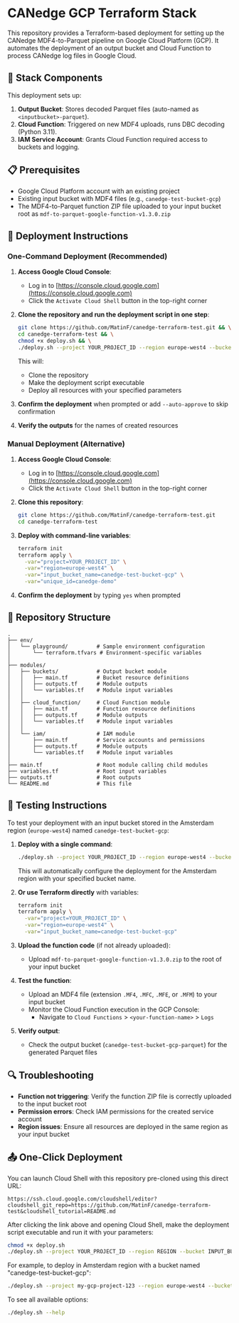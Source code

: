 # CANedge GCP Terraform Stack

This repository provides a Terraform-based deployment for setting up the CANedge MDF4-to-Parquet pipeline on Google Cloud Platform (GCP). It automates the deployment of an output bucket and Cloud Function to process CANedge log files in Google Cloud.

## 🧱 Stack Components

This deployment sets up:

1. **Output Bucket**: Stores decoded Parquet files (auto-named as `<inputbucket>-parquet`).
2. **Cloud Function**: Triggered on new MDF4 uploads, runs DBC decoding (Python 3.11).
3. **IAM Service Account**: Grants Cloud Function required access to buckets and logging.

## 📋 Prerequisites

- Google Cloud Platform account with an existing project
- Existing input bucket with MDF4 files (e.g., `canedge-test-bucket-gcp`)
- The MDF4-to-Parquet function ZIP file uploaded to your input bucket root as `mdf-to-parquet-google-function-v1.3.0.zip`

## 🚀 Deployment Instructions

### One-Command Deployment (Recommended)

1. **Access Google Cloud Console**:
   - Log in to [https://console.cloud.google.com](https://console.cloud.google.com)
   - Click the `Activate Cloud Shell` button in the top-right corner

2. **Clone the repository and run the deployment script in one step**:
   ```bash
   git clone https://github.com/MatinF/canedge-terraform-test.git && \
   cd canedge-terraform-test && \
   chmod +x deploy.sh && \
   ./deploy.sh --project YOUR_PROJECT_ID --region europe-west4 --bucket canedge-test-bucket-gcp
   ```
   
   This will:
   - Clone the repository
   - Make the deployment script executable
   - Deploy all resources with your specified parameters

3. **Confirm the deployment** when prompted or add `--auto-approve` to skip confirmation

4. **Verify the outputs** for the names of created resources

### Manual Deployment (Alternative)

1. **Access Google Cloud Console**:
   - Log in to [https://console.cloud.google.com](https://console.cloud.google.com)
   - Click the `Activate Cloud Shell` button in the top-right corner

2. **Clone this repository**:
   ```bash
   git clone https://github.com/MatinF/canedge-terraform-test.git
   cd canedge-terraform-test
   ```

3. **Deploy with command-line variables**:
   ```bash
   terraform init
   terraform apply \
     -var="project=YOUR_PROJECT_ID" \
     -var="region=europe-west4" \
     -var="input_bucket_name=canedge-test-bucket-gcp" \
     -var="unique_id=canedge-demo"
   ```

4. **Confirm the deployment** by typing `yes` when prompted

## 📂 Repository Structure

```
.
├── env/
│   └── playground/         # Sample environment configuration
│       └── terraform.tfvars # Environment-specific variables
│
├── modules/
│   ├── buckets/            # Output bucket module
│   │   ├── main.tf         # Bucket resource definitions
│   │   ├── outputs.tf      # Module outputs
│   │   └── variables.tf    # Module input variables
│   │
│   ├── cloud_function/     # Cloud Function module
│   │   ├── main.tf         # Function resource definitions
│   │   ├── outputs.tf      # Module outputs
│   │   └── variables.tf    # Module input variables
│   │
│   └── iam/                # IAM module
│       ├── main.tf         # Service accounts and permissions
│       ├── outputs.tf      # Module outputs
│       └── variables.tf    # Module input variables
│
├── main.tf                 # Root module calling child modules
├── variables.tf            # Root input variables
├── outputs.tf              # Root outputs
└── README.md               # This file
```

## 🧪 Testing Instructions

To test your deployment with an input bucket stored in the Amsterdam region (`europe-west4`) named `canedge-test-bucket-gcp`:

1. **Deploy with a single command**:
   ```bash
   ./deploy.sh --project YOUR_PROJECT_ID --region europe-west4 --bucket canedge-test-bucket-gcp
   ```

   This will automatically configure the deployment for the Amsterdam region with your specified bucket name.

2. **Or use Terraform directly** with variables:
   ```bash
   terraform init
   terraform apply \
     -var="project=YOUR_PROJECT_ID" \
     -var="region=europe-west4" \
     -var="input_bucket_name=canedge-test-bucket-gcp"
   ```

3. **Upload the function code** (if not already uploaded):
   - Upload `mdf-to-parquet-google-function-v1.3.0.zip` to the root of your input bucket

4. **Test the function**:
   - Upload an MDF4 file (extension `.MF4`, `.MFC`, `.MFE`, or `.MFM`) to your input bucket
   - Monitor the Cloud Function execution in the GCP Console:
     - Navigate to `Cloud Functions` > `<your-function-name>` > `Logs`

5. **Verify output**:
   - Check the output bucket (`canedge-test-bucket-gcp-parquet`) for the generated Parquet files

## 🔍 Troubleshooting

- **Function not triggering**: Verify the function ZIP file is correctly uploaded to the input bucket root
- **Permission errors**: Check IAM permissions for the created service account
- **Region issues**: Ensure all resources are deployed in the same region as your input bucket

## 📤 One-Click Deployment

You can launch Cloud Shell with this repository pre-cloned using this direct URL:

```
https://ssh.cloud.google.com/cloudshell/editor?cloudshell_git_repo=https://github.com/MatinF/canedge-terraform-test&cloudshell_tutorial=README.md
```

After clicking the link above and opening Cloud Shell, make the deployment script executable and run it with your parameters:

```bash
chmod +x deploy.sh
./deploy.sh --project YOUR_PROJECT_ID --region REGION --bucket INPUT_BUCKET_NAME
```

For example, to deploy in Amsterdam region with a bucket named "canedge-test-bucket-gcp":

```bash
./deploy.sh --project my-gcp-project-123 --region europe-west4 --bucket canedge-test-bucket-gcp
```

To see all available options:

```bash
./deploy.sh --help
```